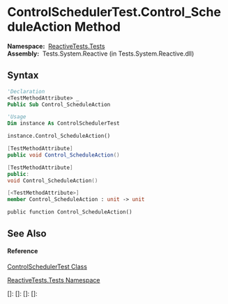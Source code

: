 # ControlSchedulerTest.Control\_ScheduleAction Method

**Namespace:**  [ReactiveTests.Tests](ReactiveTests.Tests\ReactiveTests.Tests.md)  
**Assembly:**  Tests.System.Reactive (in Tests.System.Reactive.dll)

## Syntax

```vb
'Declaration
<TestMethodAttribute> _
Public Sub Control_ScheduleAction
```

```vb
'Usage
Dim instance As ControlSchedulerTest

instance.Control_ScheduleAction()
```

```csharp
[TestMethodAttribute]
public void Control_ScheduleAction()
```

```c++
[TestMethodAttribute]
public:
void Control_ScheduleAction()
```

```fsharp
[<TestMethodAttribute>]
member Control_ScheduleAction : unit -> unit 
```

```jscript
public function Control_ScheduleAction()
```

## See Also

#### Reference

[ControlSchedulerTest Class](ControlSchedulerTest\ControlSchedulerTest.md)

[ReactiveTests.Tests Namespace](ReactiveTests.Tests\ReactiveTests.Tests.md)

[]: 
[]: 
[]: 
[]: 